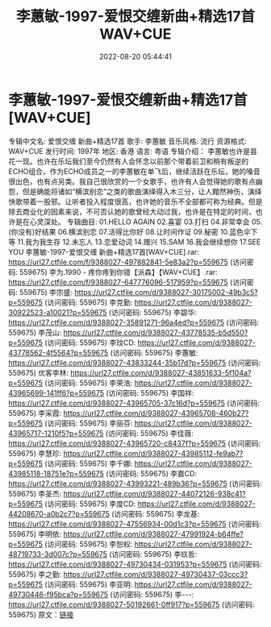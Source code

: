 ﻿---
title: 李蕙敏-1997-爱恨交缠新曲+精选17首WAV+CUE
date: 2022-08-20 05:44:41
categories: WAV车载音乐、镜像
tags: 华语中文
---
# 李蕙敏-1997-爱恨交缠新曲+精选17首[WAV+CUE]

专辑中文名: 爱恨交缠 新曲+精选17首
歌手: 李蕙敏
音乐风格: 流行
资源格式: WAV+CUE
发行时间: 1997年
地区: 香港
语言: 粤语
专辑介绍：
李蕙敏也许是昙花一现。也许在乐坛我们至今仍然有人会怀念以前那个带着前卫和稍有叛逆的ECHO组合，作为ECHO成员之一的李蕙敏在单飞后，继续活跃在乐坛，她的嗓音很出色，也有点另类。我自己很欣赏的一个女歌手，也许有人会觉得她的歌有点幽怨，但是确能将诸如“横滨别恋”之类的歌曲演绎得入木三分，让人黯然神伤，演绎快歌带着一股邪。让听者投入程度很高，也许她的音乐不全部都可称为经典。但是除去商业化的因素来说，不可否认她的歌曾经大动过我，也许是在特定的时间，也许是在心灵深处。
专辑曲目:
01.HELLO AGAIN
02.喜宴
03.打扫
04.非常幸会
05.(你没有)好结果
06.横滨别恋
07.活得比你好
08.让时间作证
09.秘密
10.蓝色伞下等
11.我为我生存
12.未忘人
13.恋爱动词
14.赠兴
15.SAM
16.我会继续想你
17.SEE YOU
李蕙敏-1997-爱恨交缠 新曲+精选17首[WAV+CUE].rar:
https://url27.ctfile.com/f/9388027-497882841-5e83a2?p=559675
(访问密码: 559675)
李为.1990 - 疼你疼到你错【派森】【WAV+CUE】.rar: https://url27.ctfile.com/f/9388027-647776096-517959?p=559675
(访问密码: 559675)
李宗盛: https://url27.ctfile.com/d/9388027-30175002-49b3c5?p=559675
(访问密码: 559675)
李克勤: https://url27.ctfile.com/d/9388027-30922523-a10021?p=559675
(访问密码: 559675)
李碧华: https://url27.ctfile.com/d/9388027-35891271-96a4ed?p=559675
(访问密码: 559675)
李茂山: https://url27.ctfile.com/d/9388027-43778535-b5d550?p=559675
(访问密码: 559675)
李玟CD: https://url27.ctfile.com/d/9388027-43778562-4f5564?p=559675
(访问密码: 559675)
李蕙敏: https://url27.ctfile.com/d/9388027-43833244-35b17d?p=559675
(访问密码: 559675)
优客李林: https://url27.ctfile.com/d/9388027-43851633-5f104a?p=559675
(访问密码: 559675)
李荣浩: https://url27.ctfile.com/d/9388027-43965699-141ff6?p=559675
(访问密码: 559675)
李国祥: https://url27.ctfile.com/d/9388027-43965705-37c16d?p=559675
(访问密码: 559675)
李采霞: https://url27.ctfile.com/d/9388027-43965708-460b27?p=559675
(访问密码: 559675)
李丽芬: https://url27.ctfile.com/d/9388027-43965717-1210f5?p=559675
(访问密码: 559675)
李佳薇: https://url27.ctfile.com/d/9388027-43965720-c8437f?p=559675
(访问密码: 559675)
李慧珍: https://url27.ctfile.com/d/9388027-43985112-fe9ab7?p=559675
(访问密码: 559675)
李千娜: https://url27.ctfile.com/d/9388027-43985118-18751e?p=559675
(访问密码: 559675)
李嘉CD: https://url27.ctfile.com/d/9388027-43993221-489b36?p=559675
(访问密码: 559675)
李圣杰: https://url27.ctfile.com/d/9388027-44072126-938c41?p=559675
(访问密码: 559675)
李度CD: https://url27.ctfile.com/d/9388027-44208670-a0b2c7?p=559675
(访问密码: 559675)
李龙基: https://url27.ctfile.com/d/9388027-47556934-00d1c3?p=559675
(访问密码: 559675)
李明依: https://url27.ctfile.com/d/9388027-47991924-b64ffe?p=559675
(访问密码: 559675)
李恕权: https://url27.ctfile.com/d/9388027-48719733-3d007c?p=559675
(访问密码: 559675)
李玖哲: https://url27.ctfile.com/d/9388027-49730434-031953?p=559675
(访问密码: 559675)
李之勤: https://url27.ctfile.com/d/9388027-49730437-03ccc3?p=559675
(访问密码: 559675)
李亚明: https://url27.ctfile.com/d/9388027-49730446-f95bca?p=559675
(访问密码: 559675)
李---: https://url27.ctfile.com/d/9388027-50192661-0ff917?p=559675
(访问密码: 559675)
原文：[链接](https://blog.sina.com.cn/s/blog_1647c7e7601030yyo.html)